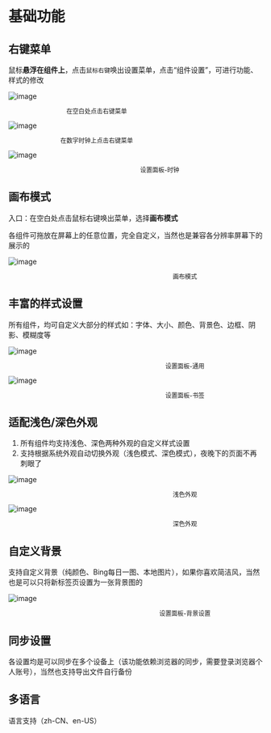 # 基础功能

## 右键菜单

鼠标**悬浮在组件上**，点击`鼠标右键`唤出设置菜单，点击“组件设置”，可进行功能、样式的修改

<div style="width: 350px;">
  <img src="/images/getting-started/right-menu-general.png" alt="image">
  <p style="font-size: 12px; text-align: center;">在空白处点击右键菜单</p>
</div>
<div style="width: 350px;">
  <img src="/images/general/right-menu-clock.png" alt="image">
  <p style="font-size: 12px; text-align: center;">在数字时钟上点击右键菜单</p>
</div>
<div style="width: 600px;">
  <img src="/images/general/setting-clock.png" alt="image">
  <p style="font-size: 12px; text-align: center;">设置面板-时钟</p>
</div>

## 画布模式

入口：在空白处点击鼠标右键唤出菜单，选择**画布模式**

各组件可拖放在屏幕上的任意位置，完全自定义，当然也是兼容各分辨率屏幕下的展示的

<div style="width: 700px;">
  <img src="/images/general/drag-model.png" alt="image">
  <p style="font-size: 12px; text-align: center;">画布模式</p>
</div>

## 丰富的样式设置


所有组件，均可自定义大部分的样式如：字体、大小、颜色、背景色、边框、阴影、模糊度等

<div style="width: 700px;">
  <img src="/images/general/config-global-style.png" alt="image">
  <p style="font-size: 12px; text-align: center;">设置面板-通用</p>
  <img src="/images/general/config-style.png" alt="image">
  <p style="font-size: 12px; text-align: center;">设置面板-书签</p>
</div>


## 适配浅色/深色外观

1. 所有组件均支持浅色、深色两种外观的自定义样式设置
2. 支持根据系统外观自动切换外观（浅色模式、深色模式），夜晚下的页面不再刺眼了

<div style="width: 700px;">
  <img src="/images/general/light.png" alt="image">
  <p style="font-size: 12px; text-align: center;">浅色外观</p>
  <img src="/images/general/dark.png" alt="image">
  <p style="font-size: 12px; text-align: center;">深色外观</p>
</div>

## 自定义背景

支持自定义背景（纯颜色、Bing每日一图、本地图片），如果你喜欢简洁风，当然也是可以只将新标签页设置为一张背景图的

<div style="width: 700px;">
  <img src="/images/general/config-background.png" alt="image">
  <p style="font-size: 12px; text-align: center;">设置面板-背景设置</p>
</div>

## 同步设置

各设置均是可以同步在多个设备上（该功能依赖浏览器的同步，需要登录浏览器个人账号），当然也支持导出文件自行备份

## 多语言

语言支持（zh-CN、en-US）
